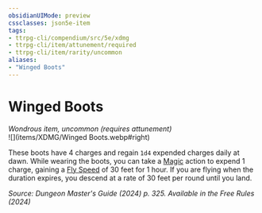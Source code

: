 ```yaml
---
obsidianUIMode: preview
cssclasses: json5e-item
tags:
- ttrpg-cli/compendium/src/5e/xdmg
- ttrpg-cli/item/attunement/required
- ttrpg-cli/item/rarity/uncommon
aliases: 
- "Winged Boots"
---
```

# Winged Boots
*Wondrous item, uncommon (requires attunement)*  
![](items/XDMG/Winged Boots.webp#right)  


These boots have 4 charges and regain `1d4` expended charges daily at dawn. While wearing the boots, you can take a [Magic](actions.md#Magic) action to expend 1 charge, gaining a [Fly Speed](fly-speed-xphb.md) of 30 feet for 1 hour. If you are flying when the duration expires, you descend at a rate of 30 feet per round until you land.

*Source: Dungeon Master's Guide (2024) p. 325. Available in the Free Rules (2024)*